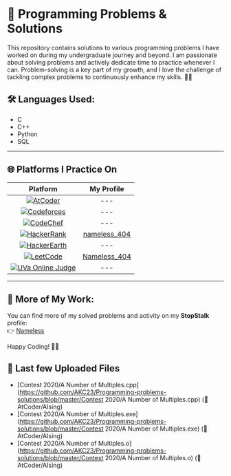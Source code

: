 # 🚀 Programming Problems & Solutions

This repository contains solutions to various programming problems I have worked on during my undergraduate journey and beyond. I am passionate about solving problems and actively dedicate time to practice whenever I can. Problem-solving is a key part of my growth, and I love the challenge of tackling complex problems to continuously enhance my skills. 🧠💡

## 🛠️ Languages Used:
- C  
- C++  
- Python  
- SQL

---

## 🌐 Platforms I Practice On

| Platform | My Profile |
|:-----------:|:------------:|
| [![AtCoder](https://img.shields.io/badge/AtCoder-1f8acb?style=for-the-badge&logo=atcoder&logoColor=white)](https://atcoder.jp/) | --- |
| [![Codeforces](https://img.shields.io/badge/Codeforces-1f8acb?style=for-the-badge&logo=codeforces&logoColor=white)](https://codeforces.com/) | --- |
| [![CodeChef](https://img.shields.io/badge/CodeChef-1f8acb?style=for-the-badge&logo=codechef&logoColor=white)](https://www.codechef.com/) | --- |
| [![HackerRank](https://img.shields.io/badge/HackerRank-2EC866?style=for-the-badge&logo=hackerrank&logoColor=white)](https://www.hackerrank.com/) | [nameless_404](https://www.hackerrank.com/profile/nameless_404/) |
| [![HackerEarth](https://img.shields.io/badge/HackerEarth-323754?style=for-the-badge&logo=hackerearth&logoColor=white)](https://www.hackerearth.com/) | --- |
| [![LeetCode](https://img.shields.io/badge/LeetCode-FFA116?style=for-the-badge&logo=leetcode&logoColor=white)](https://leetcode.com/) | [Nameless_404](https://leetcode.com/u/Nameless_404/) |
| [![UVa Online Judge](https://img.shields.io/badge/UVaOJ-1f8acb?style=for-the-badge)](https://onlinejudge.org/) | --- |

---

## 📌 More of My Work:
You can find more of my solved problems and activity on my **StopStalk** profile:  
👉 [Nameless](https://www.stopstalk.com/user/profile/Nameless)  


Happy Coding! 🚀💡


## 📂 Last few Uploaded Files

- [Contest 2020/A Number of Multiples.cpp](https://github.com/AKC23/Programming-problems-solutions/blob/master/Contest 2020/A Number of Multiples.cpp) (📅 AtCoder/AIsing)
- [Contest 2020/A Number of Multiples.exe](https://github.com/AKC23/Programming-problems-solutions/blob/master/Contest 2020/A Number of Multiples.exe) (📅 AtCoder/AIsing)
- [Contest 2020/A Number of Multiples.o](https://github.com/AKC23/Programming-problems-solutions/blob/master/Contest 2020/A Number of Multiples.o) (📅 AtCoder/AIsing)
